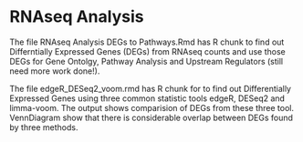 # RNAseq Analysis 

The file RNAseq Analysis DEGs to Pathways.Rmd  has  R chunk to find out Differntially Expressed Genes (DEGs) from RNAseq counts and use those DEGs for Gene Ontolgy, Pathway Analysis and Upstream Regulators (still need more work done!).

The file edgeR_DESeq2_voom.rmd has R chunk for to find out Differentially Expressed Genes using three common statistic tools edgeR, DESeq2 and limma-voom. The output shows comparision of DEGs from these three tool. VennDiagram show that there is considerable overlap between DEGs found by three methods.
